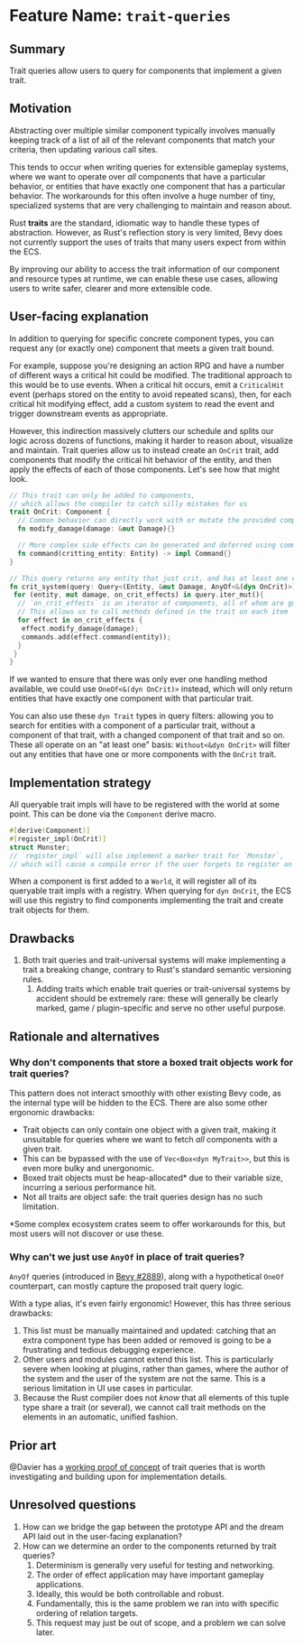 # Feature Name: `trait-queries`

## Summary

Trait queries allow users to query for components that implement a given trait.

## Motivation

Abstracting over multiple similar component typically involves manually keeping track of a list of all of the relevant components that match your criteria, then updating various call sites.

This tends to occur when writing queries for extensible gameplay systems, where we want to operate over *all* components that have a particular behavior, or entities that have exactly one component that has a particular behavior.
The workarounds for this often involve a huge number of tiny, specialized systems that are very challenging to maintain and reason about.

Rust **traits** are the standard, idiomatic way to handle these types of abstraction.
However, as Rust's reflection story is very limited, Bevy does not currently support the uses of traits that many users expect from within the ECS.  

By improving our ability to access the trait information of our component and resource types at runtime, we can enable these use cases, allowing users to write safer, clearer and more extensible code.

## User-facing explanation

In addition to querying for specific concrete component types, you can request any (or exactly one) component that meets a given trait bound.

For example, suppose you're designing an action RPG and have a number of different ways a critical hit could be modified.
The traditional approach to this would be to use events.
When a critical hit occurs, emit a `CriticalHit` event (perhaps stored on the entity to avoid repeated scans), then, for each critical hit modifying effect, add a custom system to read the event and trigger downstream events as appropriate.

However, this indirection massively clutters our schedule and splits our logic across dozens of functions, making it harder to reason about, visualize and maintain.
Trait queries allow us to instead create an `OnCrit` trait, add components that modify the critical hit behavior of the entity, and then apply the effects of each of those components.
Let's see how that might look.

```rust
// This trait can only be added to components,
// which allows the compiler to catch silly mistakes for us
trait OnCrit: Component {
  // Common behavior can directly work with or mutate the provided components 
  fn modify_damage(damage: &mut Damage){}

  // More complex side effects can be generated and deferred using commands
  fn command(critting_entity: Entity) -> impl Command{}
}

// This query returns any entity that just crit, and has at least one component with the `OnCrit` trait
fn crit_system(query: Query<(Entity, &mut Damage, AnyOf<&(dyn OnCrit)>), With<Crit>>, mut commands: Commands){
 for (entity, mut damage, on_crit_effects) in query.iter_mut(){
  // `on_crit_effects` is an iterator of components, all of whom are guaranteed to have the `OnCrit` trait
  // This allows us to call methods defined in the trait on each item
  for effect in on_crit_effects {
   effect.modify_damage(damage);
   commands.add(effect.command(entity));
  }
 }
}
```

If we wanted to ensure that there was only ever one handling method available, we could use `OneOf<&(dyn OnCrit)>` instead, which will only return entities that have exactly one component with that particular trait.

You can also use these `dyn Trait` types in query filters: allowing you to search for entities with a component of a particular trait, without a component of that trait, with a changed component of that trait and so on.
These all operate on an "at least one" basis: `Without<&dyn OnCrit>` will filter out any entities that have one or more components with the `OnCrit` trait.

## Implementation strategy

All queryable trait impls will have to be registered with the world at some point. This can be done via the `Component` derive macro.

```rust
#[derive(Component)]
#[register_impl(OnCrit)]
struct Monster;
// `register_impl` will also implement a marker trait for `Monster`,
// which will cause a compile error if the user forgets to register an impl.
```

When a component is first added to a `World`, it will register all of its queryable trait impls with a registry. When querying for `dyn OnCrit`, the ECS will use this registry to find components implementing the trait and create trait objects for them.

## Drawbacks

1. Both trait queries and trait-universal systems will make implementing a trait a breaking change, contrary to Rust's standard semantic versioning rules.
   1. Adding traits which enable trait queries or trait-universal systems by accident should be extremely rare: these will generally be clearly marked, game / plugin-specific and serve no other useful purpose.

## Rationale and alternatives

### Why don't components that store a boxed trait objects work for trait queries?

This pattern does not interact smoothly with other existing Bevy code, as the internal type will be hidden to the ECS.
There are also some other ergonomic drawbacks:

- Trait objects can only contain one object with a given trait, making it unsuitable for queries where we want to fetch *all* components with a given trait.
- This can be bypassed with the use of `Vec<Box<dyn MyTrait>>`, but this is even more bulky and unergonomic.
- Boxed trait objects must be heap-allocated* due to their variable size, incurring a serious performance hit.
- Not all traits are object safe: the trait queries design has no such limitation.

*Some complex ecosystem crates seem to offer workarounds for this, but most users will not discover or use these.

### Why can't we just use `AnyOf` in place of trait queries?

`AnyOf` queries (introduced in [Bevy #2889](https://github.com/bevyengine/bevy/pull/2889)), along with a hypothetical `OneOf` counterpart, can mostly capture the proposed trait query logic.

With a type alias, it's even fairly ergonomic!
However, this has three serious drawbacks:

1. This list must be manually maintained and updated: catching that an extra component type has been added or removed is going to be a frustrating and tedious debugging experience.
2. Other users and modules cannot extend this list. This is particularly severe when looking at plugins, rather than games, where the author of the system and the user of the system are not the same. This is a serious limitation in UI use cases in particular.
3. Because the Rust compiler does not *know* that all elements of this tuple type share a trait (or several), we cannot call trait methods on the elements in an automatic, unified fashion.

## Prior art

@Davier has a [working proof of concept](https://github.com/bevyengine/bevy/compare/main...Davier:trait_query) of trait queries that is worth investigating and building upon for implementation details.

## Unresolved questions

1. How can we bridge the gap between the prototype API and the dream API laid out in the user-facing explanation?
2. How can we determine an order to the components returned by trait queries?
   1. Determinism is generally very useful for testing and networking.
   2. The order of effect application may have important gameplay applications.
   3. Ideally, this would be both controllable and robust.
   4. Fundamentally, this is the same problem we ran into with specific ordering of relation targets.
   5. This request may just be out of scope, and a problem we can solve later.
